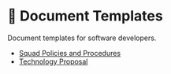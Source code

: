 # 📑 Document Templates

Document templates for software developers.

- [Squad Policies and Procedures](./squad-policies-procedures/)
- [Technology Proposal](./technology-proposal/)
